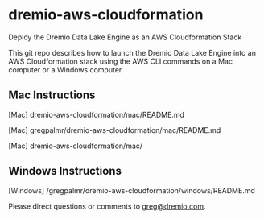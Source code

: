 # dremio-aws-cloudformation

Deploy the Dremio Data Lake Engine as an AWS Cloudformation Stack

This git repo describes how to launch the Dremio Data Lake Engine into an AWS Cloudformation stack using the AWS CLI commands on a Mac computer or a Windows computer.

## Mac Instructions

[Mac] dremio-aws-cloudformation/mac/README.md

[Mac] gregpalmr/dremio-aws-cloudformation/mac/README.md

[Mac] dremio-aws-cloudformation/mac/

## Windows Instructions

[Windows] /gregpalmr/dremio-aws-cloudformation/windows/README.md

Please direct questions or comments to greg@dremio.com.

